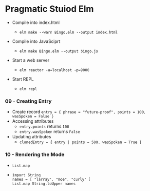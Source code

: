 # Pragmatic Stuiod Elm

* Compile into index.html
  * `elm make --warn Bingo.elm --output index.html`

* Compile into JavaSciprt
  * `elm make Bingo.elm --output bingo.js`

* Start a web server
  * `elm reactor -a=localhost -p=9000`

* Start REPL
  * `elm repl`

### 09 - Creating Entry

* Create record
  `entry = { phrase = "future-proof", points = 100, wasSpoken = False }`
* Accessing attributes
  * `entry.points` returns `100`
  * `entry.wasSpoken` returns `False`
* Updating attributes
  * `clonedEntry = { entry | points = 500, wasSpoken = True }`

### 10 - Rendering the Mode

* `List.map`
* ```
  import String
  names = [ "larray", "moe", "curly" ]
  List.map String.toUpper names
  ```

